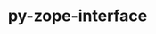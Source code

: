 ---
title: "py-zope-interface"
layout: cache
categories: [package, develop]
meta: {"versions": ["5.4.0"], "compilers": ["gcc@=11.1.0", "gcc@=11.4.0", "gcc@=9.4.0", "oneapi@=2023.2.0", "oneapi@=2023.2.1"], "oss": ["ubuntu20.04"], "platforms": ["linux"], "targets": ["aarch64", "neoverse_v1", "ppc64le", "x86_64_v3"], "stacks": ["data-vis-sdk", "e4s", "e4s-arm", "e4s-neoverse_v1", "e4s-oneapi", "e4s-power", "root"], "num_specs": 121, "num_specs_by_stack": {"e4s-arm": 20, "root": 121, "e4s-neoverse_v1": 13, "e4s-power": 23, "data-vis-sdk": 14, "e4s": 29, "e4s-oneapi": 22}}
spec_details: [{"hash": "tsztnctwmeg6nf6iz4mdknuptcpgm4ye", "compiler": "gcc@=11.4.0", "versions": ["5.4.0"], "os": "ubuntu20.04", "platform": "linux", "target": "aarch64", "variants": ["build_system=python_pip"], "stacks": ["e4s-arm", "root"], "size": "-", "tarball": "https://binaries.spack.io/develop/build_cache/linux-ubuntu20.04-aarch64/gcc-11.4.0/py-zope-interface-5.4.0/linux-ubuntu20.04-aarch64-gcc-11.4.0-py-zope-interface-5.4.0-tsztnctwmeg6nf6iz4mdknuptcpgm4ye.spack"}, {"hash": "fjplw4g4oiwdbze2o3ox5szr5d5dbn44", "compiler": "gcc@=11.4.0", "versions": ["5.4.0"], "os": "ubuntu20.04", "platform": "linux", "target": "aarch64", "variants": ["build_system=python_pip"], "stacks": ["e4s-arm", "root"], "size": "-", "tarball": "https://binaries.spack.io/develop/build_cache/linux-ubuntu20.04-aarch64/gcc-11.4.0/py-zope-interface-5.4.0/linux-ubuntu20.04-aarch64-gcc-11.4.0-py-zope-interface-5.4.0-fjplw4g4oiwdbze2o3ox5szr5d5dbn44.spack"}, {"hash": "nvgpk7e4xjmzqolsvzsgefjrphrdxogp", "compiler": "gcc@=11.4.0", "versions": ["5.4.0"], "os": "ubuntu20.04", "platform": "linux", "target": "aarch64", "variants": ["build_system=python_pip"], "stacks": ["e4s-arm", "root"], "size": "-", "tarball": "https://binaries.spack.io/develop/build_cache/linux-ubuntu20.04-aarch64/gcc-11.4.0/py-zope-interface-5.4.0/linux-ubuntu20.04-aarch64-gcc-11.4.0-py-zope-interface-5.4.0-nvgpk7e4xjmzqolsvzsgefjrphrdxogp.spack"}, {"hash": "pjub62cjj6uvphsvqoc53zmadwhcvr2z", "compiler": "gcc@=11.4.0", "versions": ["5.4.0"], "os": "ubuntu20.04", "platform": "linux", "target": "aarch64", "variants": ["build_system=python_pip"], "stacks": ["e4s-arm", "root"], "size": "-", "tarball": "https://binaries.spack.io/develop/build_cache/linux-ubuntu20.04-aarch64/gcc-11.4.0/py-zope-interface-5.4.0/linux-ubuntu20.04-aarch64-gcc-11.4.0-py-zope-interface-5.4.0-pjub62cjj6uvphsvqoc53zmadwhcvr2z.spack"}, {"hash": "4qqncqg6k6kmkkgx3ci2dmkt25bvgals", "compiler": "gcc@=11.4.0", "versions": ["5.4.0"], "os": "ubuntu20.04", "platform": "linux", "target": "aarch64", "variants": ["build_system=python_pip"], "stacks": ["e4s-arm", "root"], "size": "-", "tarball": "https://binaries.spack.io/develop/build_cache/linux-ubuntu20.04-aarch64/gcc-11.4.0/py-zope-interface-5.4.0/linux-ubuntu20.04-aarch64-gcc-11.4.0-py-zope-interface-5.4.0-4qqncqg6k6kmkkgx3ci2dmkt25bvgals.spack"}, {"hash": "ltgrn2uymyymxkidc5e5ezw3fyp4dchk", "compiler": "gcc@=11.4.0", "versions": ["5.4.0"], "os": "ubuntu20.04", "platform": "linux", "target": "aarch64", "variants": ["build_system=python_pip"], "stacks": ["e4s-arm", "root"], "size": "-", "tarball": "https://binaries.spack.io/develop/build_cache/linux-ubuntu20.04-aarch64/gcc-11.4.0/py-zope-interface-5.4.0/linux-ubuntu20.04-aarch64-gcc-11.4.0-py-zope-interface-5.4.0-ltgrn2uymyymxkidc5e5ezw3fyp4dchk.spack"}, {"hash": "p7mrl3vmbmdfihu5vyznrvncf4lroccj", "compiler": "gcc@=11.4.0", "versions": ["5.4.0"], "os": "ubuntu20.04", "platform": "linux", "target": "aarch64", "variants": ["build_system=python_pip"], "stacks": ["e4s-arm", "root"], "size": "-", "tarball": "https://binaries.spack.io/develop/build_cache/linux-ubuntu20.04-aarch64/gcc-11.4.0/py-zope-interface-5.4.0/linux-ubuntu20.04-aarch64-gcc-11.4.0-py-zope-interface-5.4.0-p7mrl3vmbmdfihu5vyznrvncf4lroccj.spack"}, {"hash": "52lkagaxjgynayyncqrdj6krzeevvrst", "compiler": "gcc@=11.4.0", "versions": ["5.4.0"], "os": "ubuntu20.04", "platform": "linux", "target": "aarch64", "variants": ["build_system=python_pip"], "stacks": ["e4s-arm", "root"], "size": "-", "tarball": "https://binaries.spack.io/develop/build_cache/linux-ubuntu20.04-aarch64/gcc-11.4.0/py-zope-interface-5.4.0/linux-ubuntu20.04-aarch64-gcc-11.4.0-py-zope-interface-5.4.0-52lkagaxjgynayyncqrdj6krzeevvrst.spack"}, {"hash": "256vkb3ebygq5pdi3ft4jxitdszjsaiw", "compiler": "gcc@=11.4.0", "versions": ["5.4.0"], "os": "ubuntu20.04", "platform": "linux", "target": "aarch64", "variants": ["build_system=python_pip"], "stacks": ["e4s-arm", "root"], "size": "-", "tarball": "https://binaries.spack.io/develop/build_cache/linux-ubuntu20.04-aarch64/gcc-11.4.0/py-zope-interface-5.4.0/linux-ubuntu20.04-aarch64-gcc-11.4.0-py-zope-interface-5.4.0-256vkb3ebygq5pdi3ft4jxitdszjsaiw.spack"}, {"hash": "bnwp6wuu3ypxxfary7z7ngo2mgnavmpr", "compiler": "gcc@=11.4.0", "versions": ["5.4.0"], "os": "ubuntu20.04", "platform": "linux", "target": "aarch64", "variants": ["build_system=python_pip"], "stacks": ["e4s-arm", "root"], "size": "-", "tarball": "https://binaries.spack.io/develop/build_cache/linux-ubuntu20.04-aarch64/gcc-11.4.0/py-zope-interface-5.4.0/linux-ubuntu20.04-aarch64-gcc-11.4.0-py-zope-interface-5.4.0-bnwp6wuu3ypxxfary7z7ngo2mgnavmpr.spack"}, {"hash": "i5gjcjoo6iuqspco43eazjqycvsamuco", "compiler": "gcc@=11.4.0", "versions": ["5.4.0"], "os": "ubuntu20.04", "platform": "linux", "target": "aarch64", "variants": ["build_system=python_pip"], "stacks": ["e4s-arm", "root"], "size": "-", "tarball": "https://binaries.spack.io/develop/build_cache/linux-ubuntu20.04-aarch64/gcc-11.4.0/py-zope-interface-5.4.0/linux-ubuntu20.04-aarch64-gcc-11.4.0-py-zope-interface-5.4.0-i5gjcjoo6iuqspco43eazjqycvsamuco.spack"}, {"hash": "jgfgvibocci7fhzt3ddxfgpc2v5ilkih", "compiler": "gcc@=11.4.0", "versions": ["5.4.0"], "os": "ubuntu20.04", "platform": "linux", "target": "aarch64", "variants": ["build_system=python_pip"], "stacks": ["e4s-arm", "root"], "size": "-", "tarball": "https://binaries.spack.io/develop/build_cache/linux-ubuntu20.04-aarch64/gcc-11.4.0/py-zope-interface-5.4.0/linux-ubuntu20.04-aarch64-gcc-11.4.0-py-zope-interface-5.4.0-jgfgvibocci7fhzt3ddxfgpc2v5ilkih.spack"}, {"hash": "t2zhhqbf7iofyszeafdbcy2iz4iupbzk", "compiler": "gcc@=11.4.0", "versions": ["5.4.0"], "os": "ubuntu20.04", "platform": "linux", "target": "aarch64", "variants": ["build_system=python_pip"], "stacks": ["e4s-arm", "root"], "size": "-", "tarball": "https://binaries.spack.io/develop/build_cache/linux-ubuntu20.04-aarch64/gcc-11.4.0/py-zope-interface-5.4.0/linux-ubuntu20.04-aarch64-gcc-11.4.0-py-zope-interface-5.4.0-t2zhhqbf7iofyszeafdbcy2iz4iupbzk.spack"}, {"hash": "jkcb6uh7gdetbghjgru25inoar7nuvxo", "compiler": "gcc@=11.4.0", "versions": ["5.4.0"], "os": "ubuntu20.04", "platform": "linux", "target": "aarch64", "variants": ["build_system=python_pip"], "stacks": ["e4s-arm", "root"], "size": "-", "tarball": "https://binaries.spack.io/develop/build_cache/linux-ubuntu20.04-aarch64/gcc-11.4.0/py-zope-interface-5.4.0/linux-ubuntu20.04-aarch64-gcc-11.4.0-py-zope-interface-5.4.0-jkcb6uh7gdetbghjgru25inoar7nuvxo.spack"}, {"hash": "mbtvvn7lekpoud3nn2qtybjrfpdqoatz", "compiler": "gcc@=11.4.0", "versions": ["5.4.0"], "os": "ubuntu20.04", "platform": "linux", "target": "aarch64", "variants": ["build_system=python_pip"], "stacks": ["e4s-arm", "root"], "size": "-", "tarball": "https://binaries.spack.io/develop/build_cache/linux-ubuntu20.04-aarch64/gcc-11.4.0/py-zope-interface-5.4.0/linux-ubuntu20.04-aarch64-gcc-11.4.0-py-zope-interface-5.4.0-mbtvvn7lekpoud3nn2qtybjrfpdqoatz.spack"}, {"hash": "jey5lrukgsn2monbkxkgtlxonrl2dtkj", "compiler": "gcc@=11.4.0", "versions": ["5.4.0"], "os": "ubuntu20.04", "platform": "linux", "target": "aarch64", "variants": ["build_system=python_pip"], "stacks": ["e4s-arm", "root"], "size": "-", "tarball": "https://binaries.spack.io/develop/build_cache/linux-ubuntu20.04-aarch64/gcc-11.4.0/py-zope-interface-5.4.0/linux-ubuntu20.04-aarch64-gcc-11.4.0-py-zope-interface-5.4.0-jey5lrukgsn2monbkxkgtlxonrl2dtkj.spack"}, {"hash": "aqppdj5omd3t3lgshgfiqtcdtjficdnb", "compiler": "gcc@=11.4.0", "versions": ["5.4.0"], "os": "ubuntu20.04", "platform": "linux", "target": "aarch64", "variants": ["build_system=python_pip"], "stacks": ["e4s-arm", "root"], "size": "-", "tarball": "https://binaries.spack.io/develop/build_cache/linux-ubuntu20.04-aarch64/gcc-11.4.0/py-zope-interface-5.4.0/linux-ubuntu20.04-aarch64-gcc-11.4.0-py-zope-interface-5.4.0-aqppdj5omd3t3lgshgfiqtcdtjficdnb.spack"}, {"hash": "fhqmk7cbesm777eggoagqjfa5l2utpkh", "compiler": "gcc@=11.4.0", "versions": ["5.4.0"], "os": "ubuntu20.04", "platform": "linux", "target": "aarch64", "variants": ["build_system=python_pip"], "stacks": ["e4s-arm", "root"], "size": "-", "tarball": "https://binaries.spack.io/develop/build_cache/linux-ubuntu20.04-aarch64/gcc-11.4.0/py-zope-interface-5.4.0/linux-ubuntu20.04-aarch64-gcc-11.4.0-py-zope-interface-5.4.0-fhqmk7cbesm777eggoagqjfa5l2utpkh.spack"}, {"hash": "eqnig5skebrxcukdnyyioldbh3uk5gwr", "compiler": "gcc@=11.4.0", "versions": ["5.4.0"], "os": "ubuntu20.04", "platform": "linux", "target": "aarch64", "variants": ["build_system=python_pip"], "stacks": ["e4s-arm", "root"], "size": "-", "tarball": "https://binaries.spack.io/develop/build_cache/linux-ubuntu20.04-aarch64/gcc-11.4.0/py-zope-interface-5.4.0/linux-ubuntu20.04-aarch64-gcc-11.4.0-py-zope-interface-5.4.0-eqnig5skebrxcukdnyyioldbh3uk5gwr.spack"}, {"hash": "27ej6dcgzabxezv5fdtbr2s5etar4uiv", "compiler": "gcc@=11.4.0", "versions": ["5.4.0"], "os": "ubuntu20.04", "platform": "linux", "target": "aarch64", "variants": ["build_system=python_pip"], "stacks": ["e4s-arm", "root"], "size": "-", "tarball": "https://binaries.spack.io/develop/build_cache/linux-ubuntu20.04-aarch64/gcc-11.4.0/py-zope-interface-5.4.0/linux-ubuntu20.04-aarch64-gcc-11.4.0-py-zope-interface-5.4.0-27ej6dcgzabxezv5fdtbr2s5etar4uiv.spack"}, {"hash": "nseivgfzzyerol4mlhtxxirjd56gptqa", "compiler": "gcc@=11.4.0", "versions": ["5.4.0"], "os": "ubuntu20.04", "platform": "linux", "target": "neoverse_v1", "variants": ["build_system=python_pip"], "stacks": ["e4s-neoverse_v1", "root"], "size": "-", "tarball": "https://binaries.spack.io/develop/build_cache/linux-ubuntu20.04-neoverse_v1/gcc-11.4.0/py-zope-interface-5.4.0/linux-ubuntu20.04-neoverse_v1-gcc-11.4.0-py-zope-interface-5.4.0-nseivgfzzyerol4mlhtxxirjd56gptqa.spack"}, {"hash": "rffwrkguy2wrvluyrhkbn5gj6k777oug", "compiler": "gcc@=11.4.0", "versions": ["5.4.0"], "os": "ubuntu20.04", "platform": "linux", "target": "neoverse_v1", "variants": ["build_system=python_pip"], "stacks": ["e4s-neoverse_v1", "root"], "size": "-", "tarball": "https://binaries.spack.io/develop/build_cache/linux-ubuntu20.04-neoverse_v1/gcc-11.4.0/py-zope-interface-5.4.0/linux-ubuntu20.04-neoverse_v1-gcc-11.4.0-py-zope-interface-5.4.0-rffwrkguy2wrvluyrhkbn5gj6k777oug.spack"}, {"hash": "5v5in666dnobtigr6uh6i62fe2yowic4", "compiler": "gcc@=11.4.0", "versions": ["5.4.0"], "os": "ubuntu20.04", "platform": "linux", "target": "neoverse_v1", "variants": ["build_system=python_pip"], "stacks": ["e4s-neoverse_v1", "root"], "size": "-", "tarball": "https://binaries.spack.io/develop/build_cache/linux-ubuntu20.04-neoverse_v1/gcc-11.4.0/py-zope-interface-5.4.0/linux-ubuntu20.04-neoverse_v1-gcc-11.4.0-py-zope-interface-5.4.0-5v5in666dnobtigr6uh6i62fe2yowic4.spack"}, {"hash": "lmtq5yscequwtr2aivt5k4bewif23s6z", "compiler": "gcc@=11.4.0", "versions": ["5.4.0"], "os": "ubuntu20.04", "platform": "linux", "target": "neoverse_v1", "variants": ["build_system=python_pip"], "stacks": ["e4s-neoverse_v1", "root"], "size": "-", "tarball": "https://binaries.spack.io/develop/build_cache/linux-ubuntu20.04-neoverse_v1/gcc-11.4.0/py-zope-interface-5.4.0/linux-ubuntu20.04-neoverse_v1-gcc-11.4.0-py-zope-interface-5.4.0-lmtq5yscequwtr2aivt5k4bewif23s6z.spack"}, {"hash": "6yn7zn5l2oeaonfsawqdn6r26plpzs4i", "compiler": "gcc@=11.4.0", "versions": ["5.4.0"], "os": "ubuntu20.04", "platform": "linux", "target": "neoverse_v1", "variants": ["build_system=python_pip"], "stacks": ["e4s-neoverse_v1", "root"], "size": "-", "tarball": "https://binaries.spack.io/develop/build_cache/linux-ubuntu20.04-neoverse_v1/gcc-11.4.0/py-zope-interface-5.4.0/linux-ubuntu20.04-neoverse_v1-gcc-11.4.0-py-zope-interface-5.4.0-6yn7zn5l2oeaonfsawqdn6r26plpzs4i.spack"}, {"hash": "2b324zocwlapiyhjlh7mg77pj222ojmh", "compiler": "gcc@=11.4.0", "versions": ["5.4.0"], "os": "ubuntu20.04", "platform": "linux", "target": "neoverse_v1", "variants": ["build_system=python_pip"], "stacks": ["e4s-neoverse_v1", "root"], "size": "-", "tarball": "https://binaries.spack.io/develop/build_cache/linux-ubuntu20.04-neoverse_v1/gcc-11.4.0/py-zope-interface-5.4.0/linux-ubuntu20.04-neoverse_v1-gcc-11.4.0-py-zope-interface-5.4.0-2b324zocwlapiyhjlh7mg77pj222ojmh.spack"}, {"hash": "h2vn2knwbau4kufra2fkq2jyggehkghv", "compiler": "gcc@=11.4.0", "versions": ["5.4.0"], "os": "ubuntu20.04", "platform": "linux", "target": "neoverse_v1", "variants": ["build_system=python_pip"], "stacks": ["e4s-neoverse_v1", "root"], "size": "-", "tarball": "https://binaries.spack.io/develop/build_cache/linux-ubuntu20.04-neoverse_v1/gcc-11.4.0/py-zope-interface-5.4.0/linux-ubuntu20.04-neoverse_v1-gcc-11.4.0-py-zope-interface-5.4.0-h2vn2knwbau4kufra2fkq2jyggehkghv.spack"}, {"hash": "wbp23dzqi7powl73eyxk5g363s6wr6rt", "compiler": "gcc@=11.4.0", "versions": ["5.4.0"], "os": "ubuntu20.04", "platform": "linux", "target": "neoverse_v1", "variants": ["build_system=python_pip"], "stacks": ["e4s-neoverse_v1", "root"], "size": "-", "tarball": "https://binaries.spack.io/develop/build_cache/linux-ubuntu20.04-neoverse_v1/gcc-11.4.0/py-zope-interface-5.4.0/linux-ubuntu20.04-neoverse_v1-gcc-11.4.0-py-zope-interface-5.4.0-wbp23dzqi7powl73eyxk5g363s6wr6rt.spack"}, {"hash": "r5uzcbeu67dh22mnxbtyxp7gzyveh7dj", "compiler": "gcc@=11.4.0", "versions": ["5.4.0"], "os": "ubuntu20.04", "platform": "linux", "target": "neoverse_v1", "variants": ["build_system=python_pip"], "stacks": ["e4s-neoverse_v1", "root"], "size": "-", "tarball": "https://binaries.spack.io/develop/build_cache/linux-ubuntu20.04-neoverse_v1/gcc-11.4.0/py-zope-interface-5.4.0/linux-ubuntu20.04-neoverse_v1-gcc-11.4.0-py-zope-interface-5.4.0-r5uzcbeu67dh22mnxbtyxp7gzyveh7dj.spack"}, {"hash": "ommqyur2llrdxxtsbhw2nc4tofbnqvya", "compiler": "gcc@=11.4.0", "versions": ["5.4.0"], "os": "ubuntu20.04", "platform": "linux", "target": "neoverse_v1", "variants": ["build_system=python_pip"], "stacks": ["e4s-neoverse_v1", "root"], "size": "-", "tarball": "https://binaries.spack.io/develop/build_cache/linux-ubuntu20.04-neoverse_v1/gcc-11.4.0/py-zope-interface-5.4.0/linux-ubuntu20.04-neoverse_v1-gcc-11.4.0-py-zope-interface-5.4.0-ommqyur2llrdxxtsbhw2nc4tofbnqvya.spack"}, {"hash": "dwbkzeejn3s2l4wqemr2nvutk626ghzq", "compiler": "gcc@=11.4.0", "versions": ["5.4.0"], "os": "ubuntu20.04", "platform": "linux", "target": "neoverse_v1", "variants": ["build_system=python_pip"], "stacks": ["e4s-neoverse_v1", "root"], "size": "-", "tarball": "https://binaries.spack.io/develop/build_cache/linux-ubuntu20.04-neoverse_v1/gcc-11.4.0/py-zope-interface-5.4.0/linux-ubuntu20.04-neoverse_v1-gcc-11.4.0-py-zope-interface-5.4.0-dwbkzeejn3s2l4wqemr2nvutk626ghzq.spack"}, {"hash": "72nvlpgjxi4afqwc2wl3xgikkjkr7xm6", "compiler": "gcc@=11.4.0", "versions": ["5.4.0"], "os": "ubuntu20.04", "platform": "linux", "target": "neoverse_v1", "variants": ["build_system=python_pip"], "stacks": ["e4s-neoverse_v1", "root"], "size": "-", "tarball": "https://binaries.spack.io/develop/build_cache/linux-ubuntu20.04-neoverse_v1/gcc-11.4.0/py-zope-interface-5.4.0/linux-ubuntu20.04-neoverse_v1-gcc-11.4.0-py-zope-interface-5.4.0-72nvlpgjxi4afqwc2wl3xgikkjkr7xm6.spack"}, {"hash": "24u74jutgca3v5g34jr4twe7dxotrxaf", "compiler": "gcc@=11.4.0", "versions": ["5.4.0"], "os": "ubuntu20.04", "platform": "linux", "target": "neoverse_v1", "variants": ["build_system=python_pip"], "stacks": ["e4s-neoverse_v1", "root"], "size": "-", "tarball": "https://binaries.spack.io/develop/build_cache/linux-ubuntu20.04-neoverse_v1/gcc-11.4.0/py-zope-interface-5.4.0/linux-ubuntu20.04-neoverse_v1-gcc-11.4.0-py-zope-interface-5.4.0-24u74jutgca3v5g34jr4twe7dxotrxaf.spack"}, {"hash": "b7fykukmjmtplw4icaml36nfgcxt7f4a", "compiler": "gcc@=9.4.0", "versions": ["5.4.0"], "os": "ubuntu20.04", "platform": "linux", "target": "ppc64le", "variants": ["build_system=python_pip"], "stacks": ["e4s-power", "root"], "size": "-", "tarball": "https://binaries.spack.io/develop/build_cache/linux-ubuntu20.04-ppc64le/gcc-9.4.0/py-zope-interface-5.4.0/linux-ubuntu20.04-ppc64le-gcc-9.4.0-py-zope-interface-5.4.0-b7fykukmjmtplw4icaml36nfgcxt7f4a.spack"}, {"hash": "63iau46nfyryucwn27jweu3cwsptkiue", "compiler": "gcc@=9.4.0", "versions": ["5.4.0"], "os": "ubuntu20.04", "platform": "linux", "target": "ppc64le", "variants": ["build_system=python_pip"], "stacks": ["e4s-power", "root"], "size": "-", "tarball": "https://binaries.spack.io/develop/build_cache/linux-ubuntu20.04-ppc64le/gcc-9.4.0/py-zope-interface-5.4.0/linux-ubuntu20.04-ppc64le-gcc-9.4.0-py-zope-interface-5.4.0-63iau46nfyryucwn27jweu3cwsptkiue.spack"}, {"hash": "budsrvg7z6ob3e3dqmuvpudyriaimz4z", "compiler": "gcc@=9.4.0", "versions": ["5.4.0"], "os": "ubuntu20.04", "platform": "linux", "target": "ppc64le", "variants": ["build_system=python_pip"], "stacks": ["e4s-power", "root"], "size": "-", "tarball": "https://binaries.spack.io/develop/build_cache/linux-ubuntu20.04-ppc64le/gcc-9.4.0/py-zope-interface-5.4.0/linux-ubuntu20.04-ppc64le-gcc-9.4.0-py-zope-interface-5.4.0-budsrvg7z6ob3e3dqmuvpudyriaimz4z.spack"}, {"hash": "ew55srovwyiaxhp6jslojsjivdpqfymv", "compiler": "gcc@=9.4.0", "versions": ["5.4.0"], "os": "ubuntu20.04", "platform": "linux", "target": "ppc64le", "variants": ["build_system=python_pip"], "stacks": ["e4s-power", "root"], "size": "-", "tarball": "https://binaries.spack.io/develop/build_cache/linux-ubuntu20.04-ppc64le/gcc-9.4.0/py-zope-interface-5.4.0/linux-ubuntu20.04-ppc64le-gcc-9.4.0-py-zope-interface-5.4.0-ew55srovwyiaxhp6jslojsjivdpqfymv.spack"}, {"hash": "6rbpc3wg2x3wnhkgcxgoh3qnynuf6dgt", "compiler": "gcc@=9.4.0", "versions": ["5.4.0"], "os": "ubuntu20.04", "platform": "linux", "target": "ppc64le", "variants": ["build_system=python_pip"], "stacks": ["e4s-power", "root"], "size": "-", "tarball": "https://binaries.spack.io/develop/build_cache/linux-ubuntu20.04-ppc64le/gcc-9.4.0/py-zope-interface-5.4.0/linux-ubuntu20.04-ppc64le-gcc-9.4.0-py-zope-interface-5.4.0-6rbpc3wg2x3wnhkgcxgoh3qnynuf6dgt.spack"}, {"hash": "xgxixkf6vbgffs7cy4gnzyzkcgeynjwu", "compiler": "gcc@=9.4.0", "versions": ["5.4.0"], "os": "ubuntu20.04", "platform": "linux", "target": "ppc64le", "variants": ["build_system=python_pip"], "stacks": ["e4s-power", "root"], "size": "-", "tarball": "https://binaries.spack.io/develop/build_cache/linux-ubuntu20.04-ppc64le/gcc-9.4.0/py-zope-interface-5.4.0/linux-ubuntu20.04-ppc64le-gcc-9.4.0-py-zope-interface-5.4.0-xgxixkf6vbgffs7cy4gnzyzkcgeynjwu.spack"}, {"hash": "mvi2rclnmm3fa2sebo7l2apuxthxpufd", "compiler": "gcc@=9.4.0", "versions": ["5.4.0"], "os": "ubuntu20.04", "platform": "linux", "target": "ppc64le", "variants": ["build_system=python_pip"], "stacks": ["e4s-power", "root"], "size": "-", "tarball": "https://binaries.spack.io/develop/build_cache/linux-ubuntu20.04-ppc64le/gcc-9.4.0/py-zope-interface-5.4.0/linux-ubuntu20.04-ppc64le-gcc-9.4.0-py-zope-interface-5.4.0-mvi2rclnmm3fa2sebo7l2apuxthxpufd.spack"}, {"hash": "cfzmyg7qhj2qd5mbsd3kxnmqyxw3ozcv", "compiler": "gcc@=9.4.0", "versions": ["5.4.0"], "os": "ubuntu20.04", "platform": "linux", "target": "ppc64le", "variants": ["build_system=python_pip"], "stacks": ["e4s-power", "root"], "size": "-", "tarball": "https://binaries.spack.io/develop/build_cache/linux-ubuntu20.04-ppc64le/gcc-9.4.0/py-zope-interface-5.4.0/linux-ubuntu20.04-ppc64le-gcc-9.4.0-py-zope-interface-5.4.0-cfzmyg7qhj2qd5mbsd3kxnmqyxw3ozcv.spack"}, {"hash": "z2zzlsb7p7zb25qrbtvm4obeykynzguf", "compiler": "gcc@=9.4.0", "versions": ["5.4.0"], "os": "ubuntu20.04", "platform": "linux", "target": "ppc64le", "variants": ["build_system=python_pip"], "stacks": ["e4s-power", "root"], "size": "-", "tarball": "https://binaries.spack.io/develop/build_cache/linux-ubuntu20.04-ppc64le/gcc-9.4.0/py-zope-interface-5.4.0/linux-ubuntu20.04-ppc64le-gcc-9.4.0-py-zope-interface-5.4.0-z2zzlsb7p7zb25qrbtvm4obeykynzguf.spack"}, {"hash": "uyfivrvwk44kcw2bj7yhknmzyfsstecf", "compiler": "gcc@=9.4.0", "versions": ["5.4.0"], "os": "ubuntu20.04", "platform": "linux", "target": "ppc64le", "variants": ["build_system=python_pip"], "stacks": ["e4s-power", "root"], "size": "-", "tarball": "https://binaries.spack.io/develop/build_cache/linux-ubuntu20.04-ppc64le/gcc-9.4.0/py-zope-interface-5.4.0/linux-ubuntu20.04-ppc64le-gcc-9.4.0-py-zope-interface-5.4.0-uyfivrvwk44kcw2bj7yhknmzyfsstecf.spack"}, {"hash": "ejvo4ds5iwhxu42dvlq33ii4456wf7be", "compiler": "gcc@=9.4.0", "versions": ["5.4.0"], "os": "ubuntu20.04", "platform": "linux", "target": "ppc64le", "variants": ["build_system=python_pip"], "stacks": ["e4s-power", "root"], "size": "-", "tarball": "https://binaries.spack.io/develop/build_cache/linux-ubuntu20.04-ppc64le/gcc-9.4.0/py-zope-interface-5.4.0/linux-ubuntu20.04-ppc64le-gcc-9.4.0-py-zope-interface-5.4.0-ejvo4ds5iwhxu42dvlq33ii4456wf7be.spack"}, {"hash": "uyd2xnaamjbm37nbfgo3hcvx7c4xjhlp", "compiler": "gcc@=9.4.0", "versions": ["5.4.0"], "os": "ubuntu20.04", "platform": "linux", "target": "ppc64le", "variants": ["build_system=python_pip"], "stacks": ["e4s-power", "root"], "size": "-", "tarball": "https://binaries.spack.io/develop/build_cache/linux-ubuntu20.04-ppc64le/gcc-9.4.0/py-zope-interface-5.4.0/linux-ubuntu20.04-ppc64le-gcc-9.4.0-py-zope-interface-5.4.0-uyd2xnaamjbm37nbfgo3hcvx7c4xjhlp.spack"}, {"hash": "kor5w2njwg7wlb6tjkxnsxzlach7yekf", "compiler": "gcc@=9.4.0", "versions": ["5.4.0"], "os": "ubuntu20.04", "platform": "linux", "target": "ppc64le", "variants": ["build_system=python_pip"], "stacks": ["e4s-power", "root"], "size": "-", "tarball": "https://binaries.spack.io/develop/build_cache/linux-ubuntu20.04-ppc64le/gcc-9.4.0/py-zope-interface-5.4.0/linux-ubuntu20.04-ppc64le-gcc-9.4.0-py-zope-interface-5.4.0-kor5w2njwg7wlb6tjkxnsxzlach7yekf.spack"}, {"hash": "2wlbn3uip6iqfehe2puaxavdiewbcyhi", "compiler": "gcc@=9.4.0", "versions": ["5.4.0"], "os": "ubuntu20.04", "platform": "linux", "target": "ppc64le", "variants": ["build_system=python_pip"], "stacks": ["e4s-power", "root"], "size": "-", "tarball": "https://binaries.spack.io/develop/build_cache/linux-ubuntu20.04-ppc64le/gcc-9.4.0/py-zope-interface-5.4.0/linux-ubuntu20.04-ppc64le-gcc-9.4.0-py-zope-interface-5.4.0-2wlbn3uip6iqfehe2puaxavdiewbcyhi.spack"}, {"hash": "vg3edoeuksutgsl7bcfllsnw5m2bbzfa", "compiler": "gcc@=9.4.0", "versions": ["5.4.0"], "os": "ubuntu20.04", "platform": "linux", "target": "ppc64le", "variants": ["build_system=python_pip"], "stacks": ["e4s-power", "root"], "size": "-", "tarball": "https://binaries.spack.io/develop/build_cache/linux-ubuntu20.04-ppc64le/gcc-9.4.0/py-zope-interface-5.4.0/linux-ubuntu20.04-ppc64le-gcc-9.4.0-py-zope-interface-5.4.0-vg3edoeuksutgsl7bcfllsnw5m2bbzfa.spack"}, {"hash": "rjf5pnorx246p2hrqh6kgl7shkg77wuw", "compiler": "gcc@=9.4.0", "versions": ["5.4.0"], "os": "ubuntu20.04", "platform": "linux", "target": "ppc64le", "variants": ["build_system=python_pip"], "stacks": ["e4s-power", "root"], "size": "-", "tarball": "https://binaries.spack.io/develop/build_cache/linux-ubuntu20.04-ppc64le/gcc-9.4.0/py-zope-interface-5.4.0/linux-ubuntu20.04-ppc64le-gcc-9.4.0-py-zope-interface-5.4.0-rjf5pnorx246p2hrqh6kgl7shkg77wuw.spack"}, {"hash": "fm6fzhvyp3a754n4r3ma7fxdwz2bxtj6", "compiler": "gcc@=9.4.0", "versions": ["5.4.0"], "os": "ubuntu20.04", "platform": "linux", "target": "ppc64le", "variants": ["build_system=python_pip"], "stacks": ["e4s-power", "root"], "size": "-", "tarball": "https://binaries.spack.io/develop/build_cache/linux-ubuntu20.04-ppc64le/gcc-9.4.0/py-zope-interface-5.4.0/linux-ubuntu20.04-ppc64le-gcc-9.4.0-py-zope-interface-5.4.0-fm6fzhvyp3a754n4r3ma7fxdwz2bxtj6.spack"}, {"hash": "po64tbk732smtllktpnj26z2eadym5uz", "compiler": "gcc@=9.4.0", "versions": ["5.4.0"], "os": "ubuntu20.04", "platform": "linux", "target": "ppc64le", "variants": ["build_system=python_pip"], "stacks": ["e4s-power", "root"], "size": "-", "tarball": "https://binaries.spack.io/develop/build_cache/linux-ubuntu20.04-ppc64le/gcc-9.4.0/py-zope-interface-5.4.0/linux-ubuntu20.04-ppc64le-gcc-9.4.0-py-zope-interface-5.4.0-po64tbk732smtllktpnj26z2eadym5uz.spack"}, {"hash": "gcn74f5wiwbosl72hmpez4b5amhgyftp", "compiler": "gcc@=9.4.0", "versions": ["5.4.0"], "os": "ubuntu20.04", "platform": "linux", "target": "ppc64le", "variants": ["build_system=python_pip"], "stacks": ["e4s-power", "root"], "size": "-", "tarball": "https://binaries.spack.io/develop/build_cache/linux-ubuntu20.04-ppc64le/gcc-9.4.0/py-zope-interface-5.4.0/linux-ubuntu20.04-ppc64le-gcc-9.4.0-py-zope-interface-5.4.0-gcn74f5wiwbosl72hmpez4b5amhgyftp.spack"}, {"hash": "k3bic3vzmvtzyaukcom4i7tmea4aiax2", "compiler": "gcc@=9.4.0", "versions": ["5.4.0"], "os": "ubuntu20.04", "platform": "linux", "target": "ppc64le", "variants": ["build_system=python_pip"], "stacks": ["e4s-power", "root"], "size": "-", "tarball": "https://binaries.spack.io/develop/build_cache/linux-ubuntu20.04-ppc64le/gcc-9.4.0/py-zope-interface-5.4.0/linux-ubuntu20.04-ppc64le-gcc-9.4.0-py-zope-interface-5.4.0-k3bic3vzmvtzyaukcom4i7tmea4aiax2.spack"}, {"hash": "de3v7h6vyvu2qj2dmtq66tpyirwlu6jv", "compiler": "gcc@=9.4.0", "versions": ["5.4.0"], "os": "ubuntu20.04", "platform": "linux", "target": "ppc64le", "variants": ["build_system=python_pip"], "stacks": ["e4s-power", "root"], "size": "-", "tarball": "https://binaries.spack.io/develop/build_cache/linux-ubuntu20.04-ppc64le/gcc-9.4.0/py-zope-interface-5.4.0/linux-ubuntu20.04-ppc64le-gcc-9.4.0-py-zope-interface-5.4.0-de3v7h6vyvu2qj2dmtq66tpyirwlu6jv.spack"}, {"hash": "qruwybp6nkdp6n6tbl4s4dh4blxfnks5", "compiler": "gcc@=9.4.0", "versions": ["5.4.0"], "os": "ubuntu20.04", "platform": "linux", "target": "ppc64le", "variants": ["build_system=python_pip"], "stacks": ["e4s-power", "root"], "size": "-", "tarball": "https://binaries.spack.io/develop/build_cache/linux-ubuntu20.04-ppc64le/gcc-9.4.0/py-zope-interface-5.4.0/linux-ubuntu20.04-ppc64le-gcc-9.4.0-py-zope-interface-5.4.0-qruwybp6nkdp6n6tbl4s4dh4blxfnks5.spack"}, {"hash": "wetup2fzmxdnai5q65rxzfgjqkzyqhe4", "compiler": "gcc@=9.4.0", "versions": ["5.4.0"], "os": "ubuntu20.04", "platform": "linux", "target": "ppc64le", "variants": ["build_system=python_pip"], "stacks": ["e4s-power", "root"], "size": "-", "tarball": "https://binaries.spack.io/develop/build_cache/linux-ubuntu20.04-ppc64le/gcc-9.4.0/py-zope-interface-5.4.0/linux-ubuntu20.04-ppc64le-gcc-9.4.0-py-zope-interface-5.4.0-wetup2fzmxdnai5q65rxzfgjqkzyqhe4.spack"}, {"hash": "4ol7fskswrihdjaxwqbutmokohfrbgbm", "compiler": "gcc@=11.1.0", "versions": ["5.4.0"], "os": "ubuntu20.04", "platform": "linux", "target": "x86_64_v3", "variants": ["build_system=python_pip"], "stacks": ["root", "data-vis-sdk"], "size": "-", "tarball": "https://binaries.spack.io/develop/build_cache/linux-ubuntu20.04-x86_64_v3/gcc-11.1.0/py-zope-interface-5.4.0/linux-ubuntu20.04-x86_64_v3-gcc-11.1.0-py-zope-interface-5.4.0-4ol7fskswrihdjaxwqbutmokohfrbgbm.spack"}, {"hash": "hbo3e6fry2cq4mfrqkpks7cdeozxiodz", "compiler": "gcc@=11.1.0", "versions": ["5.4.0"], "os": "ubuntu20.04", "platform": "linux", "target": "x86_64_v3", "variants": ["build_system=python_pip"], "stacks": ["root", "data-vis-sdk"], "size": "-", "tarball": "https://binaries.spack.io/develop/build_cache/linux-ubuntu20.04-x86_64_v3/gcc-11.1.0/py-zope-interface-5.4.0/linux-ubuntu20.04-x86_64_v3-gcc-11.1.0-py-zope-interface-5.4.0-hbo3e6fry2cq4mfrqkpks7cdeozxiodz.spack"}, {"hash": "xt765isnlyk6yvojzxjqufkkkykid2og", "compiler": "gcc@=11.1.0", "versions": ["5.4.0"], "os": "ubuntu20.04", "platform": "linux", "target": "x86_64_v3", "variants": ["build_system=python_pip"], "stacks": ["root", "data-vis-sdk"], "size": "-", "tarball": "https://binaries.spack.io/develop/build_cache/linux-ubuntu20.04-x86_64_v3/gcc-11.1.0/py-zope-interface-5.4.0/linux-ubuntu20.04-x86_64_v3-gcc-11.1.0-py-zope-interface-5.4.0-xt765isnlyk6yvojzxjqufkkkykid2og.spack"}, {"hash": "mja3btzxinrecirqlz7p4qw2e5cqpypu", "compiler": "gcc@=11.1.0", "versions": ["5.4.0"], "os": "ubuntu20.04", "platform": "linux", "target": "x86_64_v3", "variants": ["build_system=python_pip"], "stacks": ["root", "data-vis-sdk"], "size": "-", "tarball": "https://binaries.spack.io/develop/build_cache/linux-ubuntu20.04-x86_64_v3/gcc-11.1.0/py-zope-interface-5.4.0/linux-ubuntu20.04-x86_64_v3-gcc-11.1.0-py-zope-interface-5.4.0-mja3btzxinrecirqlz7p4qw2e5cqpypu.spack"}, {"hash": "vo2nel52aqafqedjt2cmciaqghmeqfo3", "compiler": "gcc@=11.1.0", "versions": ["5.4.0"], "os": "ubuntu20.04", "platform": "linux", "target": "x86_64_v3", "variants": ["build_system=python_pip"], "stacks": ["root", "data-vis-sdk"], "size": "-", "tarball": "https://binaries.spack.io/develop/build_cache/linux-ubuntu20.04-x86_64_v3/gcc-11.1.0/py-zope-interface-5.4.0/linux-ubuntu20.04-x86_64_v3-gcc-11.1.0-py-zope-interface-5.4.0-vo2nel52aqafqedjt2cmciaqghmeqfo3.spack"}, {"hash": "2lj6vqq4khrftc5v56y6itq67qxbhcbk", "compiler": "gcc@=11.1.0", "versions": ["5.4.0"], "os": "ubuntu20.04", "platform": "linux", "target": "x86_64_v3", "variants": ["build_system=python_pip"], "stacks": ["root", "data-vis-sdk"], "size": "-", "tarball": "https://binaries.spack.io/develop/build_cache/linux-ubuntu20.04-x86_64_v3/gcc-11.1.0/py-zope-interface-5.4.0/linux-ubuntu20.04-x86_64_v3-gcc-11.1.0-py-zope-interface-5.4.0-2lj6vqq4khrftc5v56y6itq67qxbhcbk.spack"}, {"hash": "4cua7ezirdbu6thttg3ppoyablln5utz", "compiler": "gcc@=11.1.0", "versions": ["5.4.0"], "os": "ubuntu20.04", "platform": "linux", "target": "x86_64_v3", "variants": ["build_system=python_pip"], "stacks": ["root", "data-vis-sdk"], "size": "-", "tarball": "https://binaries.spack.io/develop/build_cache/linux-ubuntu20.04-x86_64_v3/gcc-11.1.0/py-zope-interface-5.4.0/linux-ubuntu20.04-x86_64_v3-gcc-11.1.0-py-zope-interface-5.4.0-4cua7ezirdbu6thttg3ppoyablln5utz.spack"}, {"hash": "xy5f7y24ha2hztn3sqoaxyqa6p22tazu", "compiler": "gcc@=11.1.0", "versions": ["5.4.0"], "os": "ubuntu20.04", "platform": "linux", "target": "x86_64_v3", "variants": ["build_system=python_pip"], "stacks": ["root", "data-vis-sdk"], "size": "-", "tarball": "https://binaries.spack.io/develop/build_cache/linux-ubuntu20.04-x86_64_v3/gcc-11.1.0/py-zope-interface-5.4.0/linux-ubuntu20.04-x86_64_v3-gcc-11.1.0-py-zope-interface-5.4.0-xy5f7y24ha2hztn3sqoaxyqa6p22tazu.spack"}, {"hash": "n3iffhbhmh4mlmm3tekewhgbdr6qmurk", "compiler": "gcc@=11.1.0", "versions": ["5.4.0"], "os": "ubuntu20.04", "platform": "linux", "target": "x86_64_v3", "variants": ["build_system=python_pip"], "stacks": ["root", "data-vis-sdk"], "size": "-", "tarball": "https://binaries.spack.io/develop/build_cache/linux-ubuntu20.04-x86_64_v3/gcc-11.1.0/py-zope-interface-5.4.0/linux-ubuntu20.04-x86_64_v3-gcc-11.1.0-py-zope-interface-5.4.0-n3iffhbhmh4mlmm3tekewhgbdr6qmurk.spack"}, {"hash": "eo3hrh2e7anqqhmseytghkftxjeew4tn", "compiler": "gcc@=11.1.0", "versions": ["5.4.0"], "os": "ubuntu20.04", "platform": "linux", "target": "x86_64_v3", "variants": ["build_system=python_pip"], "stacks": ["root", "data-vis-sdk"], "size": "-", "tarball": "https://binaries.spack.io/develop/build_cache/linux-ubuntu20.04-x86_64_v3/gcc-11.1.0/py-zope-interface-5.4.0/linux-ubuntu20.04-x86_64_v3-gcc-11.1.0-py-zope-interface-5.4.0-eo3hrh2e7anqqhmseytghkftxjeew4tn.spack"}, {"hash": "zepj5smqitvihs3beh7c3u5vnpvzqlsz", "compiler": "gcc@=11.1.0", "versions": ["5.4.0"], "os": "ubuntu20.04", "platform": "linux", "target": "x86_64_v3", "variants": ["build_system=python_pip"], "stacks": ["root", "data-vis-sdk"], "size": "-", "tarball": "https://binaries.spack.io/develop/build_cache/linux-ubuntu20.04-x86_64_v3/gcc-11.1.0/py-zope-interface-5.4.0/linux-ubuntu20.04-x86_64_v3-gcc-11.1.0-py-zope-interface-5.4.0-zepj5smqitvihs3beh7c3u5vnpvzqlsz.spack"}, {"hash": "4shmrd6trro5mqf7zrtkn7f77yj3ttj7", "compiler": "gcc@=11.1.0", "versions": ["5.4.0"], "os": "ubuntu20.04", "platform": "linux", "target": "x86_64_v3", "variants": ["build_system=python_pip"], "stacks": ["root", "data-vis-sdk"], "size": "-", "tarball": "https://binaries.spack.io/develop/build_cache/linux-ubuntu20.04-x86_64_v3/gcc-11.1.0/py-zope-interface-5.4.0/linux-ubuntu20.04-x86_64_v3-gcc-11.1.0-py-zope-interface-5.4.0-4shmrd6trro5mqf7zrtkn7f77yj3ttj7.spack"}, {"hash": "5cgkt6ojmmk63ficpviggieunld6ki7t", "compiler": "gcc@=11.1.0", "versions": ["5.4.0"], "os": "ubuntu20.04", "platform": "linux", "target": "x86_64_v3", "variants": ["build_system=python_pip"], "stacks": ["root", "data-vis-sdk"], "size": "-", "tarball": "https://binaries.spack.io/develop/build_cache/linux-ubuntu20.04-x86_64_v3/gcc-11.1.0/py-zope-interface-5.4.0/linux-ubuntu20.04-x86_64_v3-gcc-11.1.0-py-zope-interface-5.4.0-5cgkt6ojmmk63ficpviggieunld6ki7t.spack"}, {"hash": "wq6pil3qquguyctsblt7rdkcsju2v7sc", "compiler": "gcc@=11.1.0", "versions": ["5.4.0"], "os": "ubuntu20.04", "platform": "linux", "target": "x86_64_v3", "variants": ["build_system=python_pip"], "stacks": ["root", "data-vis-sdk"], "size": "-", "tarball": "https://binaries.spack.io/develop/build_cache/linux-ubuntu20.04-x86_64_v3/gcc-11.1.0/py-zope-interface-5.4.0/linux-ubuntu20.04-x86_64_v3-gcc-11.1.0-py-zope-interface-5.4.0-wq6pil3qquguyctsblt7rdkcsju2v7sc.spack"}, {"hash": "4r3rf6bkb4vruh5u2ezajux4ipal2hfe", "compiler": "gcc@=11.4.0", "versions": ["5.4.0"], "os": "ubuntu20.04", "platform": "linux", "target": "x86_64_v3", "variants": ["build_system=python_pip"], "stacks": ["e4s", "root"], "size": "-", "tarball": "https://binaries.spack.io/develop/build_cache/linux-ubuntu20.04-x86_64_v3/gcc-11.4.0/py-zope-interface-5.4.0/linux-ubuntu20.04-x86_64_v3-gcc-11.4.0-py-zope-interface-5.4.0-4r3rf6bkb4vruh5u2ezajux4ipal2hfe.spack"}, {"hash": "jexo6rkqkzviy3wcofugvfecdgahadtw", "compiler": "gcc@=11.4.0", "versions": ["5.4.0"], "os": "ubuntu20.04", "platform": "linux", "target": "x86_64_v3", "variants": ["build_system=python_pip"], "stacks": ["e4s", "root"], "size": "-", "tarball": "https://binaries.spack.io/develop/build_cache/linux-ubuntu20.04-x86_64_v3/gcc-11.4.0/py-zope-interface-5.4.0/linux-ubuntu20.04-x86_64_v3-gcc-11.4.0-py-zope-interface-5.4.0-jexo6rkqkzviy3wcofugvfecdgahadtw.spack"}, {"hash": "npmzrpvwxwyqrjwgwuz5c7xm7pzt2gey", "compiler": "gcc@=11.4.0", "versions": ["5.4.0"], "os": "ubuntu20.04", "platform": "linux", "target": "x86_64_v3", "variants": ["build_system=python_pip"], "stacks": ["e4s", "root"], "size": "-", "tarball": "https://binaries.spack.io/develop/build_cache/linux-ubuntu20.04-x86_64_v3/gcc-11.4.0/py-zope-interface-5.4.0/linux-ubuntu20.04-x86_64_v3-gcc-11.4.0-py-zope-interface-5.4.0-npmzrpvwxwyqrjwgwuz5c7xm7pzt2gey.spack"}, {"hash": "7i62f7gjvgduht4f3pa43yfzuc7a5f74", "compiler": "gcc@=11.4.0", "versions": ["5.4.0"], "os": "ubuntu20.04", "platform": "linux", "target": "x86_64_v3", "variants": ["build_system=python_pip"], "stacks": ["e4s", "root"], "size": "-", "tarball": "https://binaries.spack.io/develop/build_cache/linux-ubuntu20.04-x86_64_v3/gcc-11.4.0/py-zope-interface-5.4.0/linux-ubuntu20.04-x86_64_v3-gcc-11.4.0-py-zope-interface-5.4.0-7i62f7gjvgduht4f3pa43yfzuc7a5f74.spack"}, {"hash": "y4gfpfcurnbsor6ov4ihribfrkhym6o6", "compiler": "gcc@=11.4.0", "versions": ["5.4.0"], "os": "ubuntu20.04", "platform": "linux", "target": "x86_64_v3", "variants": ["build_system=python_pip"], "stacks": ["e4s", "root"], "size": "-", "tarball": "https://binaries.spack.io/develop/build_cache/linux-ubuntu20.04-x86_64_v3/gcc-11.4.0/py-zope-interface-5.4.0/linux-ubuntu20.04-x86_64_v3-gcc-11.4.0-py-zope-interface-5.4.0-y4gfpfcurnbsor6ov4ihribfrkhym6o6.spack"}, {"hash": "rqespkluy6ac3cdd6eysdeaxdxwcn2sf", "compiler": "gcc@=11.4.0", "versions": ["5.4.0"], "os": "ubuntu20.04", "platform": "linux", "target": "x86_64_v3", "variants": ["build_system=python_pip"], "stacks": ["e4s", "root"], "size": "-", "tarball": "https://binaries.spack.io/develop/build_cache/linux-ubuntu20.04-x86_64_v3/gcc-11.4.0/py-zope-interface-5.4.0/linux-ubuntu20.04-x86_64_v3-gcc-11.4.0-py-zope-interface-5.4.0-rqespkluy6ac3cdd6eysdeaxdxwcn2sf.spack"}, {"hash": "ium576ds4d2smx2fnesz36wlbjllafxp", "compiler": "gcc@=11.4.0", "versions": ["5.4.0"], "os": "ubuntu20.04", "platform": "linux", "target": "x86_64_v3", "variants": ["build_system=python_pip"], "stacks": ["e4s", "root"], "size": "-", "tarball": "https://binaries.spack.io/develop/build_cache/linux-ubuntu20.04-x86_64_v3/gcc-11.4.0/py-zope-interface-5.4.0/linux-ubuntu20.04-x86_64_v3-gcc-11.4.0-py-zope-interface-5.4.0-ium576ds4d2smx2fnesz36wlbjllafxp.spack"}, {"hash": "xfbx3kv7egnkt55muxfdzlliciwiqbjf", "compiler": "gcc@=11.4.0", "versions": ["5.4.0"], "os": "ubuntu20.04", "platform": "linux", "target": "x86_64_v3", "variants": ["build_system=python_pip"], "stacks": ["e4s", "root"], "size": "-", "tarball": "https://binaries.spack.io/develop/build_cache/linux-ubuntu20.04-x86_64_v3/gcc-11.4.0/py-zope-interface-5.4.0/linux-ubuntu20.04-x86_64_v3-gcc-11.4.0-py-zope-interface-5.4.0-xfbx3kv7egnkt55muxfdzlliciwiqbjf.spack"}, {"hash": "j2azzewfjxggaul2ndkynlgzdzxeedld", "compiler": "gcc@=11.4.0", "versions": ["5.4.0"], "os": "ubuntu20.04", "platform": "linux", "target": "x86_64_v3", "variants": ["build_system=python_pip"], "stacks": ["e4s", "root"], "size": "-", "tarball": "https://binaries.spack.io/develop/build_cache/linux-ubuntu20.04-x86_64_v3/gcc-11.4.0/py-zope-interface-5.4.0/linux-ubuntu20.04-x86_64_v3-gcc-11.4.0-py-zope-interface-5.4.0-j2azzewfjxggaul2ndkynlgzdzxeedld.spack"}, {"hash": "r3zpw7xnk6ixq7gi25ftoy6ak3ndhclm", "compiler": "gcc@=11.4.0", "versions": ["5.4.0"], "os": "ubuntu20.04", "platform": "linux", "target": "x86_64_v3", "variants": ["build_system=python_pip"], "stacks": ["e4s", "root"], "size": "-", "tarball": "https://binaries.spack.io/develop/build_cache/linux-ubuntu20.04-x86_64_v3/gcc-11.4.0/py-zope-interface-5.4.0/linux-ubuntu20.04-x86_64_v3-gcc-11.4.0-py-zope-interface-5.4.0-r3zpw7xnk6ixq7gi25ftoy6ak3ndhclm.spack"}, {"hash": "5pbhtikojqqdhqws6q3wuby3ojdyb4of", "compiler": "gcc@=11.4.0", "versions": ["5.4.0"], "os": "ubuntu20.04", "platform": "linux", "target": "x86_64_v3", "variants": ["build_system=python_pip"], "stacks": ["e4s", "root"], "size": "-", "tarball": "https://binaries.spack.io/develop/build_cache/linux-ubuntu20.04-x86_64_v3/gcc-11.4.0/py-zope-interface-5.4.0/linux-ubuntu20.04-x86_64_v3-gcc-11.4.0-py-zope-interface-5.4.0-5pbhtikojqqdhqws6q3wuby3ojdyb4of.spack"}, {"hash": "nmqltxgf763zxgaonzhwt4lpomv563lt", "compiler": "gcc@=11.4.0", "versions": ["5.4.0"], "os": "ubuntu20.04", "platform": "linux", "target": "x86_64_v3", "variants": ["build_system=python_pip"], "stacks": ["e4s", "root"], "size": "-", "tarball": "https://binaries.spack.io/develop/build_cache/linux-ubuntu20.04-x86_64_v3/gcc-11.4.0/py-zope-interface-5.4.0/linux-ubuntu20.04-x86_64_v3-gcc-11.4.0-py-zope-interface-5.4.0-nmqltxgf763zxgaonzhwt4lpomv563lt.spack"}, {"hash": "obc66xw4smhkcq3vxta3myvsh2vv4yyq", "compiler": "gcc@=11.4.0", "versions": ["5.4.0"], "os": "ubuntu20.04", "platform": "linux", "target": "x86_64_v3", "variants": ["build_system=python_pip"], "stacks": ["e4s", "root"], "size": "-", "tarball": "https://binaries.spack.io/develop/build_cache/linux-ubuntu20.04-x86_64_v3/gcc-11.4.0/py-zope-interface-5.4.0/linux-ubuntu20.04-x86_64_v3-gcc-11.4.0-py-zope-interface-5.4.0-obc66xw4smhkcq3vxta3myvsh2vv4yyq.spack"}, {"hash": "qityv7mzjdxu3l5wbjsphxpu3zk25qii", "compiler": "gcc@=11.4.0", "versions": ["5.4.0"], "os": "ubuntu20.04", "platform": "linux", "target": "x86_64_v3", "variants": ["build_system=python_pip"], "stacks": ["e4s", "root"], "size": "-", "tarball": "https://binaries.spack.io/develop/build_cache/linux-ubuntu20.04-x86_64_v3/gcc-11.4.0/py-zope-interface-5.4.0/linux-ubuntu20.04-x86_64_v3-gcc-11.4.0-py-zope-interface-5.4.0-qityv7mzjdxu3l5wbjsphxpu3zk25qii.spack"}, {"hash": "hwouzdj7hqfaspx2h3mf5s3zit3hvcwe", "compiler": "gcc@=11.4.0", "versions": ["5.4.0"], "os": "ubuntu20.04", "platform": "linux", "target": "x86_64_v3", "variants": ["build_system=python_pip"], "stacks": ["e4s", "root"], "size": "-", "tarball": "https://binaries.spack.io/develop/build_cache/linux-ubuntu20.04-x86_64_v3/gcc-11.4.0/py-zope-interface-5.4.0/linux-ubuntu20.04-x86_64_v3-gcc-11.4.0-py-zope-interface-5.4.0-hwouzdj7hqfaspx2h3mf5s3zit3hvcwe.spack"}, {"hash": "4a3xt7cvcxwlbafwxzufa3ep3uevzhmt", "compiler": "gcc@=11.4.0", "versions": ["5.4.0"], "os": "ubuntu20.04", "platform": "linux", "target": "x86_64_v3", "variants": ["build_system=python_pip"], "stacks": ["e4s", "root"], "size": "-", "tarball": "https://binaries.spack.io/develop/build_cache/linux-ubuntu20.04-x86_64_v3/gcc-11.4.0/py-zope-interface-5.4.0/linux-ubuntu20.04-x86_64_v3-gcc-11.4.0-py-zope-interface-5.4.0-4a3xt7cvcxwlbafwxzufa3ep3uevzhmt.spack"}, {"hash": "j4l7lxryxkgbecqkwzz25jhp25oqe4vh", "compiler": "gcc@=11.4.0", "versions": ["5.4.0"], "os": "ubuntu20.04", "platform": "linux", "target": "x86_64_v3", "variants": ["build_system=python_pip"], "stacks": ["e4s", "root"], "size": "-", "tarball": "https://binaries.spack.io/develop/build_cache/linux-ubuntu20.04-x86_64_v3/gcc-11.4.0/py-zope-interface-5.4.0/linux-ubuntu20.04-x86_64_v3-gcc-11.4.0-py-zope-interface-5.4.0-j4l7lxryxkgbecqkwzz25jhp25oqe4vh.spack"}, {"hash": "cefqdipro7muz6a44qwvujdlohtq5sri", "compiler": "gcc@=11.4.0", "versions": ["5.4.0"], "os": "ubuntu20.04", "platform": "linux", "target": "x86_64_v3", "variants": ["build_system=python_pip"], "stacks": ["e4s", "root"], "size": "-", "tarball": "https://binaries.spack.io/develop/build_cache/linux-ubuntu20.04-x86_64_v3/gcc-11.4.0/py-zope-interface-5.4.0/linux-ubuntu20.04-x86_64_v3-gcc-11.4.0-py-zope-interface-5.4.0-cefqdipro7muz6a44qwvujdlohtq5sri.spack"}, {"hash": "fitkcqdhzgydsovy5bupfodogz5nlsb3", "compiler": "gcc@=11.4.0", "versions": ["5.4.0"], "os": "ubuntu20.04", "platform": "linux", "target": "x86_64_v3", "variants": ["build_system=python_pip"], "stacks": ["e4s", "root"], "size": "-", "tarball": "https://binaries.spack.io/develop/build_cache/linux-ubuntu20.04-x86_64_v3/gcc-11.4.0/py-zope-interface-5.4.0/linux-ubuntu20.04-x86_64_v3-gcc-11.4.0-py-zope-interface-5.4.0-fitkcqdhzgydsovy5bupfodogz5nlsb3.spack"}, {"hash": "c2khntxmbunpahpinypemqgtsv2bak5h", "compiler": "gcc@=11.4.0", "versions": ["5.4.0"], "os": "ubuntu20.04", "platform": "linux", "target": "x86_64_v3", "variants": ["build_system=python_pip"], "stacks": ["e4s", "root"], "size": "-", "tarball": "https://binaries.spack.io/develop/build_cache/linux-ubuntu20.04-x86_64_v3/gcc-11.4.0/py-zope-interface-5.4.0/linux-ubuntu20.04-x86_64_v3-gcc-11.4.0-py-zope-interface-5.4.0-c2khntxmbunpahpinypemqgtsv2bak5h.spack"}, {"hash": "fsgixvzfi2dbhn72h5jaei6jyqinvhk4", "compiler": "gcc@=11.4.0", "versions": ["5.4.0"], "os": "ubuntu20.04", "platform": "linux", "target": "x86_64_v3", "variants": ["build_system=python_pip"], "stacks": ["e4s", "root"], "size": "-", "tarball": "https://binaries.spack.io/develop/build_cache/linux-ubuntu20.04-x86_64_v3/gcc-11.4.0/py-zope-interface-5.4.0/linux-ubuntu20.04-x86_64_v3-gcc-11.4.0-py-zope-interface-5.4.0-fsgixvzfi2dbhn72h5jaei6jyqinvhk4.spack"}, {"hash": "5y76gnng26tvqvs7kefuvfovg24gfnqh", "compiler": "gcc@=11.4.0", "versions": ["5.4.0"], "os": "ubuntu20.04", "platform": "linux", "target": "x86_64_v3", "variants": ["build_system=python_pip"], "stacks": ["e4s", "root"], "size": "-", "tarball": "https://binaries.spack.io/develop/build_cache/linux-ubuntu20.04-x86_64_v3/gcc-11.4.0/py-zope-interface-5.4.0/linux-ubuntu20.04-x86_64_v3-gcc-11.4.0-py-zope-interface-5.4.0-5y76gnng26tvqvs7kefuvfovg24gfnqh.spack"}, {"hash": "wgmsren4gzodjpmryad3ylumvuljs6iv", "compiler": "gcc@=11.4.0", "versions": ["5.4.0"], "os": "ubuntu20.04", "platform": "linux", "target": "x86_64_v3", "variants": ["build_system=python_pip"], "stacks": ["e4s", "root"], "size": "-", "tarball": "https://binaries.spack.io/develop/build_cache/linux-ubuntu20.04-x86_64_v3/gcc-11.4.0/py-zope-interface-5.4.0/linux-ubuntu20.04-x86_64_v3-gcc-11.4.0-py-zope-interface-5.4.0-wgmsren4gzodjpmryad3ylumvuljs6iv.spack"}, {"hash": "o776ljyitp6siy45aq7kskmgiosyj3wb", "compiler": "gcc@=11.4.0", "versions": ["5.4.0"], "os": "ubuntu20.04", "platform": "linux", "target": "x86_64_v3", "variants": ["build_system=python_pip"], "stacks": ["e4s", "root"], "size": "-", "tarball": "https://binaries.spack.io/develop/build_cache/linux-ubuntu20.04-x86_64_v3/gcc-11.4.0/py-zope-interface-5.4.0/linux-ubuntu20.04-x86_64_v3-gcc-11.4.0-py-zope-interface-5.4.0-o776ljyitp6siy45aq7kskmgiosyj3wb.spack"}, {"hash": "x42m54bldoezmkf7jufl6xagxf4tvi3u", "compiler": "gcc@=11.4.0", "versions": ["5.4.0"], "os": "ubuntu20.04", "platform": "linux", "target": "x86_64_v3", "variants": ["build_system=python_pip"], "stacks": ["e4s", "root"], "size": "-", "tarball": "https://binaries.spack.io/develop/build_cache/linux-ubuntu20.04-x86_64_v3/gcc-11.4.0/py-zope-interface-5.4.0/linux-ubuntu20.04-x86_64_v3-gcc-11.4.0-py-zope-interface-5.4.0-x42m54bldoezmkf7jufl6xagxf4tvi3u.spack"}, {"hash": "nwwiwyvl3ieq4ql62bm3ef5vyjme6ygj", "compiler": "gcc@=11.4.0", "versions": ["5.4.0"], "os": "ubuntu20.04", "platform": "linux", "target": "x86_64_v3", "variants": ["build_system=python_pip"], "stacks": ["e4s", "root"], "size": "-", "tarball": "https://binaries.spack.io/develop/build_cache/linux-ubuntu20.04-x86_64_v3/gcc-11.4.0/py-zope-interface-5.4.0/linux-ubuntu20.04-x86_64_v3-gcc-11.4.0-py-zope-interface-5.4.0-nwwiwyvl3ieq4ql62bm3ef5vyjme6ygj.spack"}, {"hash": "62spsvtdjl2ytwdxyzt6w2wfm4xbm3sx", "compiler": "gcc@=11.4.0", "versions": ["5.4.0"], "os": "ubuntu20.04", "platform": "linux", "target": "x86_64_v3", "variants": ["build_system=python_pip"], "stacks": ["e4s", "root"], "size": "-", "tarball": "https://binaries.spack.io/develop/build_cache/linux-ubuntu20.04-x86_64_v3/gcc-11.4.0/py-zope-interface-5.4.0/linux-ubuntu20.04-x86_64_v3-gcc-11.4.0-py-zope-interface-5.4.0-62spsvtdjl2ytwdxyzt6w2wfm4xbm3sx.spack"}, {"hash": "wrvs4qpfki5wpmokr36k373lu3rbo3vp", "compiler": "gcc@=11.4.0", "versions": ["5.4.0"], "os": "ubuntu20.04", "platform": "linux", "target": "x86_64_v3", "variants": ["build_system=python_pip"], "stacks": ["e4s", "root"], "size": "-", "tarball": "https://binaries.spack.io/develop/build_cache/linux-ubuntu20.04-x86_64_v3/gcc-11.4.0/py-zope-interface-5.4.0/linux-ubuntu20.04-x86_64_v3-gcc-11.4.0-py-zope-interface-5.4.0-wrvs4qpfki5wpmokr36k373lu3rbo3vp.spack"}, {"hash": "6rb256enuppv5iyhbtkku4xcyj3x7vkl", "compiler": "gcc@=11.4.0", "versions": ["5.4.0"], "os": "ubuntu20.04", "platform": "linux", "target": "x86_64_v3", "variants": ["build_system=python_pip"], "stacks": ["e4s", "root"], "size": "-", "tarball": "https://binaries.spack.io/develop/build_cache/linux-ubuntu20.04-x86_64_v3/gcc-11.4.0/py-zope-interface-5.4.0/linux-ubuntu20.04-x86_64_v3-gcc-11.4.0-py-zope-interface-5.4.0-6rb256enuppv5iyhbtkku4xcyj3x7vkl.spack"}, {"hash": "wqhex45xs63cuengoanaxmdi2mttkqa3", "compiler": "oneapi@=2023.2.0", "versions": ["5.4.0"], "os": "ubuntu20.04", "platform": "linux", "target": "x86_64_v3", "variants": ["build_system=python_pip"], "stacks": ["root", "e4s-oneapi"], "size": "-", "tarball": "https://binaries.spack.io/develop/build_cache/linux-ubuntu20.04-x86_64_v3/oneapi-2023.2.0/py-zope-interface-5.4.0/linux-ubuntu20.04-x86_64_v3-oneapi-2023.2.0-py-zope-interface-5.4.0-wqhex45xs63cuengoanaxmdi2mttkqa3.spack"}, {"hash": "pwiwcpmje52dsmyf6kbdc5k2nlom7m47", "compiler": "oneapi@=2023.2.0", "versions": ["5.4.0"], "os": "ubuntu20.04", "platform": "linux", "target": "x86_64_v3", "variants": ["build_system=python_pip"], "stacks": ["root", "e4s-oneapi"], "size": "-", "tarball": "https://binaries.spack.io/develop/build_cache/linux-ubuntu20.04-x86_64_v3/oneapi-2023.2.0/py-zope-interface-5.4.0/linux-ubuntu20.04-x86_64_v3-oneapi-2023.2.0-py-zope-interface-5.4.0-pwiwcpmje52dsmyf6kbdc5k2nlom7m47.spack"}, {"hash": "dkdsp3uimn6de2dqyhcpgvjpgcacphot", "compiler": "oneapi@=2023.2.0", "versions": ["5.4.0"], "os": "ubuntu20.04", "platform": "linux", "target": "x86_64_v3", "variants": ["build_system=python_pip"], "stacks": ["root", "e4s-oneapi"], "size": "-", "tarball": "https://binaries.spack.io/develop/build_cache/linux-ubuntu20.04-x86_64_v3/oneapi-2023.2.0/py-zope-interface-5.4.0/linux-ubuntu20.04-x86_64_v3-oneapi-2023.2.0-py-zope-interface-5.4.0-dkdsp3uimn6de2dqyhcpgvjpgcacphot.spack"}, {"hash": "scuccjvbmccmruaywl6e4y7kruv5b555", "compiler": "oneapi@=2023.2.0", "versions": ["5.4.0"], "os": "ubuntu20.04", "platform": "linux", "target": "x86_64_v3", "variants": ["build_system=python_pip"], "stacks": ["root", "e4s-oneapi"], "size": "-", "tarball": "https://binaries.spack.io/develop/build_cache/linux-ubuntu20.04-x86_64_v3/oneapi-2023.2.0/py-zope-interface-5.4.0/linux-ubuntu20.04-x86_64_v3-oneapi-2023.2.0-py-zope-interface-5.4.0-scuccjvbmccmruaywl6e4y7kruv5b555.spack"}, {"hash": "d4roujiovaxk2pep2t6fum3wvov7jhnb", "compiler": "oneapi@=2023.2.1", "versions": ["5.4.0"], "os": "ubuntu20.04", "platform": "linux", "target": "x86_64_v3", "variants": ["build_system=python_pip"], "stacks": ["root", "e4s-oneapi"], "size": "-", "tarball": "https://binaries.spack.io/develop/build_cache/linux-ubuntu20.04-x86_64_v3/oneapi-2023.2.1/py-zope-interface-5.4.0/linux-ubuntu20.04-x86_64_v3-oneapi-2023.2.1-py-zope-interface-5.4.0-d4roujiovaxk2pep2t6fum3wvov7jhnb.spack"}, {"hash": "x5keqibv3ug5rf4xzf2lpfa5qweve43k", "compiler": "oneapi@=2023.2.1", "versions": ["5.4.0"], "os": "ubuntu20.04", "platform": "linux", "target": "x86_64_v3", "variants": ["build_system=python_pip"], "stacks": ["root", "e4s-oneapi"], "size": "-", "tarball": "https://binaries.spack.io/develop/build_cache/linux-ubuntu20.04-x86_64_v3/oneapi-2023.2.1/py-zope-interface-5.4.0/linux-ubuntu20.04-x86_64_v3-oneapi-2023.2.1-py-zope-interface-5.4.0-x5keqibv3ug5rf4xzf2lpfa5qweve43k.spack"}, {"hash": "b5wryz63prajw44oc4liojoiwyn4e2ew", "compiler": "oneapi@=2023.2.1", "versions": ["5.4.0"], "os": "ubuntu20.04", "platform": "linux", "target": "x86_64_v3", "variants": ["build_system=python_pip"], "stacks": ["root", "e4s-oneapi"], "size": "-", "tarball": "https://binaries.spack.io/develop/build_cache/linux-ubuntu20.04-x86_64_v3/oneapi-2023.2.1/py-zope-interface-5.4.0/linux-ubuntu20.04-x86_64_v3-oneapi-2023.2.1-py-zope-interface-5.4.0-b5wryz63prajw44oc4liojoiwyn4e2ew.spack"}, {"hash": "zupzitceizddtnnehufxv3bs2cfqaiiy", "compiler": "oneapi@=2023.2.1", "versions": ["5.4.0"], "os": "ubuntu20.04", "platform": "linux", "target": "x86_64_v3", "variants": ["build_system=python_pip"], "stacks": ["root", "e4s-oneapi"], "size": "-", "tarball": "https://binaries.spack.io/develop/build_cache/linux-ubuntu20.04-x86_64_v3/oneapi-2023.2.1/py-zope-interface-5.4.0/linux-ubuntu20.04-x86_64_v3-oneapi-2023.2.1-py-zope-interface-5.4.0-zupzitceizddtnnehufxv3bs2cfqaiiy.spack"}, {"hash": "57i7wbcavivt737ydbicl6umnez45los", "compiler": "oneapi@=2023.2.1", "versions": ["5.4.0"], "os": "ubuntu20.04", "platform": "linux", "target": "x86_64_v3", "variants": ["build_system=python_pip"], "stacks": ["root", "e4s-oneapi"], "size": "-", "tarball": "https://binaries.spack.io/develop/build_cache/linux-ubuntu20.04-x86_64_v3/oneapi-2023.2.1/py-zope-interface-5.4.0/linux-ubuntu20.04-x86_64_v3-oneapi-2023.2.1-py-zope-interface-5.4.0-57i7wbcavivt737ydbicl6umnez45los.spack"}, {"hash": "poofafbvqrgne74pwmuehspye5aelrox", "compiler": "oneapi@=2023.2.1", "versions": ["5.4.0"], "os": "ubuntu20.04", "platform": "linux", "target": "x86_64_v3", "variants": ["build_system=python_pip"], "stacks": ["root", "e4s-oneapi"], "size": "-", "tarball": "https://binaries.spack.io/develop/build_cache/linux-ubuntu20.04-x86_64_v3/oneapi-2023.2.1/py-zope-interface-5.4.0/linux-ubuntu20.04-x86_64_v3-oneapi-2023.2.1-py-zope-interface-5.4.0-poofafbvqrgne74pwmuehspye5aelrox.spack"}, {"hash": "r6lycp7flzralpa3ncfynuyjr3whdu7h", "compiler": "oneapi@=2023.2.1", "versions": ["5.4.0"], "os": "ubuntu20.04", "platform": "linux", "target": "x86_64_v3", "variants": ["build_system=python_pip"], "stacks": ["root", "e4s-oneapi"], "size": "-", "tarball": "https://binaries.spack.io/develop/build_cache/linux-ubuntu20.04-x86_64_v3/oneapi-2023.2.1/py-zope-interface-5.4.0/linux-ubuntu20.04-x86_64_v3-oneapi-2023.2.1-py-zope-interface-5.4.0-r6lycp7flzralpa3ncfynuyjr3whdu7h.spack"}, {"hash": "nrsxzja4fdbjdnimllr4dlovlcwabfcv", "compiler": "oneapi@=2023.2.1", "versions": ["5.4.0"], "os": "ubuntu20.04", "platform": "linux", "target": "x86_64_v3", "variants": ["build_system=python_pip"], "stacks": ["root", "e4s-oneapi"], "size": "-", "tarball": "https://binaries.spack.io/develop/build_cache/linux-ubuntu20.04-x86_64_v3/oneapi-2023.2.1/py-zope-interface-5.4.0/linux-ubuntu20.04-x86_64_v3-oneapi-2023.2.1-py-zope-interface-5.4.0-nrsxzja4fdbjdnimllr4dlovlcwabfcv.spack"}, {"hash": "pat6ahhncmxsfs7i5qli2j4wochx45ur", "compiler": "oneapi@=2023.2.1", "versions": ["5.4.0"], "os": "ubuntu20.04", "platform": "linux", "target": "x86_64_v3", "variants": ["build_system=python_pip"], "stacks": ["root", "e4s-oneapi"], "size": "-", "tarball": "https://binaries.spack.io/develop/build_cache/linux-ubuntu20.04-x86_64_v3/oneapi-2023.2.1/py-zope-interface-5.4.0/linux-ubuntu20.04-x86_64_v3-oneapi-2023.2.1-py-zope-interface-5.4.0-pat6ahhncmxsfs7i5qli2j4wochx45ur.spack"}, {"hash": "kusnrhh7nyiz7srqle2fabf4t5podlpf", "compiler": "oneapi@=2023.2.1", "versions": ["5.4.0"], "os": "ubuntu20.04", "platform": "linux", "target": "x86_64_v3", "variants": ["build_system=python_pip"], "stacks": ["root", "e4s-oneapi"], "size": "-", "tarball": "https://binaries.spack.io/develop/build_cache/linux-ubuntu20.04-x86_64_v3/oneapi-2023.2.1/py-zope-interface-5.4.0/linux-ubuntu20.04-x86_64_v3-oneapi-2023.2.1-py-zope-interface-5.4.0-kusnrhh7nyiz7srqle2fabf4t5podlpf.spack"}, {"hash": "tqw6kaz5lljh3fthkdmf6kvcorgcr3oj", "compiler": "oneapi@=2023.2.1", "versions": ["5.4.0"], "os": "ubuntu20.04", "platform": "linux", "target": "x86_64_v3", "variants": ["build_system=python_pip"], "stacks": ["root", "e4s-oneapi"], "size": "-", "tarball": "https://binaries.spack.io/develop/build_cache/linux-ubuntu20.04-x86_64_v3/oneapi-2023.2.1/py-zope-interface-5.4.0/linux-ubuntu20.04-x86_64_v3-oneapi-2023.2.1-py-zope-interface-5.4.0-tqw6kaz5lljh3fthkdmf6kvcorgcr3oj.spack"}, {"hash": "4fjl7a3zuqwqr6bk7czumhj2fau7ivvi", "compiler": "oneapi@=2023.2.1", "versions": ["5.4.0"], "os": "ubuntu20.04", "platform": "linux", "target": "x86_64_v3", "variants": ["build_system=python_pip"], "stacks": ["root", "e4s-oneapi"], "size": "-", "tarball": "https://binaries.spack.io/develop/build_cache/linux-ubuntu20.04-x86_64_v3/oneapi-2023.2.1/py-zope-interface-5.4.0/linux-ubuntu20.04-x86_64_v3-oneapi-2023.2.1-py-zope-interface-5.4.0-4fjl7a3zuqwqr6bk7czumhj2fau7ivvi.spack"}, {"hash": "lg5qlvjnskgzexo7d4lxcd7lp2njn4ej", "compiler": "oneapi@=2023.2.1", "versions": ["5.4.0"], "os": "ubuntu20.04", "platform": "linux", "target": "x86_64_v3", "variants": ["build_system=python_pip"], "stacks": ["root", "e4s-oneapi"], "size": "-", "tarball": "https://binaries.spack.io/develop/build_cache/linux-ubuntu20.04-x86_64_v3/oneapi-2023.2.1/py-zope-interface-5.4.0/linux-ubuntu20.04-x86_64_v3-oneapi-2023.2.1-py-zope-interface-5.4.0-lg5qlvjnskgzexo7d4lxcd7lp2njn4ej.spack"}, {"hash": "7267xjmiskzhitnerc7czhztlz5b6a7z", "compiler": "oneapi@=2023.2.1", "versions": ["5.4.0"], "os": "ubuntu20.04", "platform": "linux", "target": "x86_64_v3", "variants": ["build_system=python_pip"], "stacks": ["root", "e4s-oneapi"], "size": "-", "tarball": "https://binaries.spack.io/develop/build_cache/linux-ubuntu20.04-x86_64_v3/oneapi-2023.2.1/py-zope-interface-5.4.0/linux-ubuntu20.04-x86_64_v3-oneapi-2023.2.1-py-zope-interface-5.4.0-7267xjmiskzhitnerc7czhztlz5b6a7z.spack"}, {"hash": "a34zi3uhcrr3ppvoly4mhzm65j27ao6y", "compiler": "oneapi@=2023.2.1", "versions": ["5.4.0"], "os": "ubuntu20.04", "platform": "linux", "target": "x86_64_v3", "variants": ["build_system=python_pip"], "stacks": ["root", "e4s-oneapi"], "size": "-", "tarball": "https://binaries.spack.io/develop/build_cache/linux-ubuntu20.04-x86_64_v3/oneapi-2023.2.1/py-zope-interface-5.4.0/linux-ubuntu20.04-x86_64_v3-oneapi-2023.2.1-py-zope-interface-5.4.0-a34zi3uhcrr3ppvoly4mhzm65j27ao6y.spack"}, {"hash": "t42pjepcftsduivylmir5nczttwie2yp", "compiler": "oneapi@=2023.2.1", "versions": ["5.4.0"], "os": "ubuntu20.04", "platform": "linux", "target": "x86_64_v3", "variants": ["build_system=python_pip"], "stacks": ["root", "e4s-oneapi"], "size": "-", "tarball": "https://binaries.spack.io/develop/build_cache/linux-ubuntu20.04-x86_64_v3/oneapi-2023.2.1/py-zope-interface-5.4.0/linux-ubuntu20.04-x86_64_v3-oneapi-2023.2.1-py-zope-interface-5.4.0-t42pjepcftsduivylmir5nczttwie2yp.spack"}, {"hash": "do5mx5wn7iwiap2gvpau3un4xwnmxsv2", "compiler": "oneapi@=2023.2.1", "versions": ["5.4.0"], "os": "ubuntu20.04", "platform": "linux", "target": "x86_64_v3", "variants": ["build_system=python_pip"], "stacks": ["root", "e4s-oneapi"], "size": "-", "tarball": "https://binaries.spack.io/develop/build_cache/linux-ubuntu20.04-x86_64_v3/oneapi-2023.2.1/py-zope-interface-5.4.0/linux-ubuntu20.04-x86_64_v3-oneapi-2023.2.1-py-zope-interface-5.4.0-do5mx5wn7iwiap2gvpau3un4xwnmxsv2.spack"}, {"hash": "usxeviylxumabnizpilbho5vf7ixyqvj", "compiler": "oneapi@=2023.2.1", "versions": ["5.4.0"], "os": "ubuntu20.04", "platform": "linux", "target": "x86_64_v3", "variants": ["build_system=python_pip"], "stacks": ["root", "e4s-oneapi"], "size": "-", "tarball": "https://binaries.spack.io/develop/build_cache/linux-ubuntu20.04-x86_64_v3/oneapi-2023.2.1/py-zope-interface-5.4.0/linux-ubuntu20.04-x86_64_v3-oneapi-2023.2.1-py-zope-interface-5.4.0-usxeviylxumabnizpilbho5vf7ixyqvj.spack"}]
---